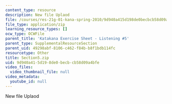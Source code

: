 ```yaml
---
content_type: resource
description: New file Uplaod
file: /courses/res-21g-01-kana-spring-2010/9d940a415d198de0becbcb58d09a4bfe_Section5.zip
file_type: application/zip
learning_resource_types: []
ocw_type: OCWFile
parent_title: 'Katakana Exercise Sheet - Listening #5'
parent_type: SupplementalResourceSection
parent_uid: 49298abf-8106-c462-f84b-b8f1bdb114fc
resourcetype: Other
title: Section5.zip
uid: 9d940a41-5d19-8de0-becb-cb58d09a4bfe
video_files:
  video_thumbnail_file: null
video_metadata:
  youtube_id: null
---
```

New file Uplaod

